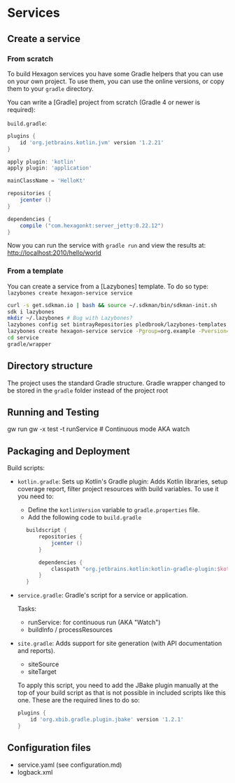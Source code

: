 
Services
========

## Create a service

### From scratch

To build Hexagon services you have some Gradle helpers that you can use on your own project. To
use them, you can use the online versions, or copy them to your `gradle` directory.

You can write a [Gradle] project from scratch (Gradle 4 or newer is required):

`build.gradle`:

```groovy
plugins {
    id 'org.jetbrains.kotlin.jvm' version '1.2.21'
}

apply plugin: 'kotlin'
apply plugin: 'application'

mainClassName = 'HelloKt'

repositories {
    jcenter ()
}

dependencies {
    compile ("com.hexagonkt:server_jetty:0.22.12")
}
```

Now you can run the service with `gradle run` and view the results at:
[http://localhost:2010/hello/world](http://localhost:2010/hello/world)

### From a template

You can create a service from a [Lazybones] template. To do so type:
`lazybones create hexagon-service service`

```bash
curl -s get.sdkman.io | bash && source ~/.sdkman/bin/sdkman-init.sh
sdk i lazybones
mkdir ~/.lazybones # Bug with Lazybones?
lazybones config set bintrayRepositories pledbrook/lazybones-templates jamming/maven
lazybones create hexagon-service service -Pgroup=org.example -Pversion=0.1 -Pdescription=Description
cd service
gradle/wrapper
```

## Directory structure

The project uses the standard Gradle structure. Gradle wrapper changed to be stored in the `gradle`
folder instead of the project root

## Running and Testing

gw run
gw -x test -t runService # Continuous mode AKA watch

## Packaging and Deployment

Build scripts:

  * `kotlin.gradle`: Sets up Kotlin's Gradle plugin: Adds Kotlin libraries, setup coverage report,
    filter project resources with build variables. To use it you need to:

    - Define the `kotlinVersion` variable to `gradle.properties` file.
    - Add the following code to `build.gradle`

```Groovy
      buildscript {
          repositories {
              jcenter ()
          }

          dependencies {
              classpath "org.jetbrains.kotlin:kotlin-gradle-plugin:$kotlinVersion"
          }
      }
```

  * `service.gradle`: Gradle's script for a service or application.

    Tasks:
    - runService: for continuous run (AKA "Watch")
    - buildInfo / processResources

  * `site.gradle`: Adds support for site generation (with API documentation and reports).
    - siteSource
    - siteTarget

    To apply this script, you need to add the JBake plugin manually at the top of your build script
    as that is not possible in included scripts like this one. These are the required lines to do so:

    ```gradle
    plugins {
        id 'org.xbib.gradle.plugin.jbake' version '1.2.1'
    }
    ```

## Configuration files

* service.yaml (see configuration.md)
* logback.xml

